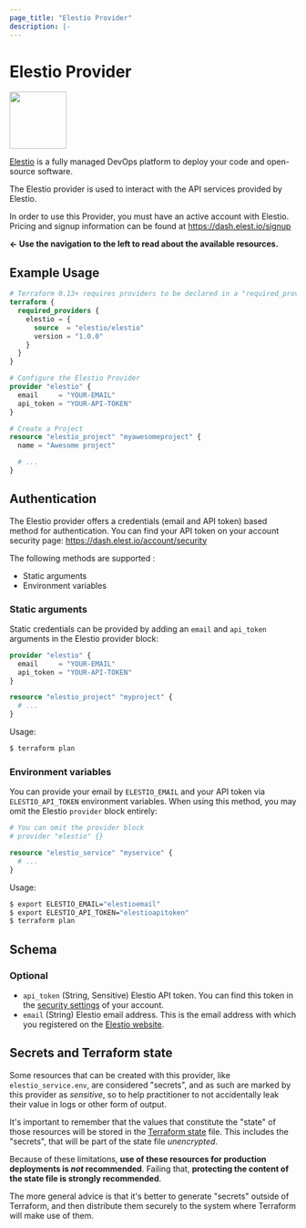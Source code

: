 ```yaml
---
page_title: "Elestio Provider"
description: |-
---
```


# Elestio Provider

<img src="https://elest.io/images/elestio.svg" width="100" height="100" />

[Elestio](https://elest.io/) is a fully managed DevOps platform to deploy your code and open-source software.

The Elestio provider is used to interact with the API services provided by Elestio.

In order to use this Provider, you must have an active account with Elestio.
Pricing and signup information can be found at https://dash.elest.io/signup

**&larr; Use the navigation to the left to read about the available resources.**

## Example Usage

```terraform
# Terraform 0.13+ requires providers to be declared in a "required_providers" block
terraform {
  required_providers {
    elestio = {
      source  = "elestio/elestio"
      version = "1.0.0"
    }
  }
}

# Configure the Elestio Provider
provider "elestio" {
  email     = "YOUR-EMAIL"
  api_token = "YOUR-API-TOKEN"
}

# Create a Project
resource "elestio_project" "myawesomeproject" {
  name = "Awesome project"

  # ...
}
```

## Authentication

The Elestio provider offers a credentials (email and API token) based method for authentication.
You can find your API token on your account security page: https://dash.elest.io/account/security

The following methods are supported :
- Static arguments
- Environment variables

### Static arguments

Static credentials can be provided by adding an `email` and `api_token` arguments in the Elestio provider block:

```terraform
provider "elestio" {
  email     = "YOUR-EMAIL"
  api_token = "YOUR-API-TOKEN"
}

resource "elestio_project" "myproject" {
  # ...
}
```

Usage:

```sh
$ terraform plan
```

### Environment variables

You can provide your email by `ELESTIO_EMAIL` and your API token via `ELESTIO_API_TOKEN` environment variables. 
When using this method, you may omit the Elestio `provider` block entirely:

```terraform
# You can omit the provider block
# provider "elestio" {}

resource "elestio_service" "myservice" {
  # ...
}
```

Usage:

```sh
$ export ELESTIO_EMAIL="elestioemail"
$ export ELESTIO_API_TOKEN="elestioapitoken"
$ terraform plan
```

<!-- schema generated by tfplugindocs -->
## Schema

### Optional

- `api_token` (String, Sensitive) Elestio API token. You can find this token in the [security settings](https://dash.elest.io/account/security) of your account.
- `email` (String) Elestio email address. This is the email address with which you registered on the [Elestio website](https://dash.elest.io/).

## Secrets and Terraform state

Some resources that can be created with this provider, like `elestio_service.env`, are
considered "secrets", and as such are marked by this provider as _sensitive_, so to
help practitioner to not accidentally leak their value in logs or other form of output.

It's important to remember that the values that constitute the "state" of those
resources will be stored in the [Terraform state](https://www.terraform.io/language/state) file.
This includes the "secrets", that will be part of the state file *unencrypted*.

Because of these limitations, **use of these resources for production deployments is _not_ recommended**.
Failing that, **protecting the content of the state file is strongly recommended**.

The more general advice is that it's better to generate "secrets" outside of Terraform,
and then distribute them securely to the system where Terraform will make use of them.